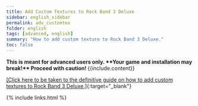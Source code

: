```yaml
---
title: Add Custom Textures to Rock Band 3 Deluxe
sidebar: english_sidebar
permalink: adv_customtex
folder: english
tags: [advanced, english]
summary: "How to add custom texture to Rock Band 3 Deluxe."
toc: false
---
```


<div markdown="span" class="alert alert-danger" role="alert"><i class="fa fa-exclamation-circle"></i> <b>This is meant for advanced users only. **Your game and installation may break!** Proceed with caution! </b> {{include.content}}</div>

[[Click here to be taken to the definitive guide on how to add custom textures to Rock Band 3 Deluxe.]](https://docs.google.com/document/d/1ELUI8Q2W7PH9tdugeKnsjhqa-IH3T-oy6uGTDY_8z30/){:target="_blank"}

{% include links.html %}